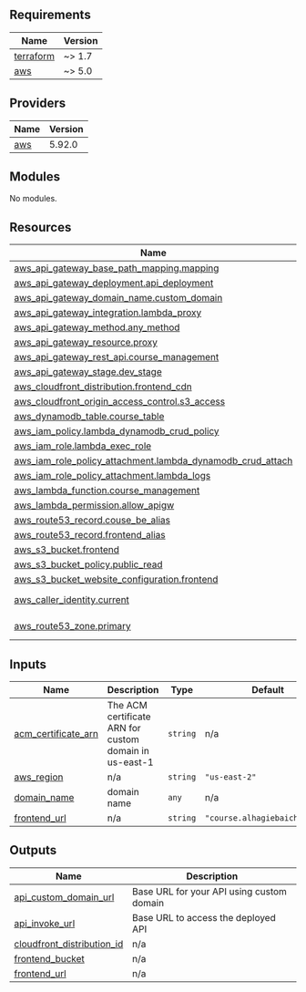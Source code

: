 ## Requirements

| Name | Version |
|------|---------|
| <a name="requirement_terraform"></a> [terraform](#requirement\_terraform) | ~> 1.7 |
| <a name="requirement_aws"></a> [aws](#requirement\_aws) | ~> 5.0 |

## Providers

| Name | Version |
|------|---------|
| <a name="provider_aws"></a> [aws](#provider\_aws) | 5.92.0 |

## Modules

No modules.

## Resources

| Name | Type |
|------|------|
| [aws_api_gateway_base_path_mapping.mapping](https://registry.terraform.io/providers/hashicorp/aws/latest/docs/resources/api_gateway_base_path_mapping) | resource |
| [aws_api_gateway_deployment.api_deployment](https://registry.terraform.io/providers/hashicorp/aws/latest/docs/resources/api_gateway_deployment) | resource |
| [aws_api_gateway_domain_name.custom_domain](https://registry.terraform.io/providers/hashicorp/aws/latest/docs/resources/api_gateway_domain_name) | resource |
| [aws_api_gateway_integration.lambda_proxy](https://registry.terraform.io/providers/hashicorp/aws/latest/docs/resources/api_gateway_integration) | resource |
| [aws_api_gateway_method.any_method](https://registry.terraform.io/providers/hashicorp/aws/latest/docs/resources/api_gateway_method) | resource |
| [aws_api_gateway_resource.proxy](https://registry.terraform.io/providers/hashicorp/aws/latest/docs/resources/api_gateway_resource) | resource |
| [aws_api_gateway_rest_api.course_management](https://registry.terraform.io/providers/hashicorp/aws/latest/docs/resources/api_gateway_rest_api) | resource |
| [aws_api_gateway_stage.dev_stage](https://registry.terraform.io/providers/hashicorp/aws/latest/docs/resources/api_gateway_stage) | resource |
| [aws_cloudfront_distribution.frontend_cdn](https://registry.terraform.io/providers/hashicorp/aws/latest/docs/resources/cloudfront_distribution) | resource |
| [aws_cloudfront_origin_access_control.s3_access](https://registry.terraform.io/providers/hashicorp/aws/latest/docs/resources/cloudfront_origin_access_control) | resource |
| [aws_dynamodb_table.course_table](https://registry.terraform.io/providers/hashicorp/aws/latest/docs/resources/dynamodb_table) | resource |
| [aws_iam_policy.lambda_dynamodb_crud_policy](https://registry.terraform.io/providers/hashicorp/aws/latest/docs/resources/iam_policy) | resource |
| [aws_iam_role.lambda_exec_role](https://registry.terraform.io/providers/hashicorp/aws/latest/docs/resources/iam_role) | resource |
| [aws_iam_role_policy_attachment.lambda_dynamodb_crud_attach](https://registry.terraform.io/providers/hashicorp/aws/latest/docs/resources/iam_role_policy_attachment) | resource |
| [aws_iam_role_policy_attachment.lambda_logs](https://registry.terraform.io/providers/hashicorp/aws/latest/docs/resources/iam_role_policy_attachment) | resource |
| [aws_lambda_function.course_management](https://registry.terraform.io/providers/hashicorp/aws/latest/docs/resources/lambda_function) | resource |
| [aws_lambda_permission.allow_apigw](https://registry.terraform.io/providers/hashicorp/aws/latest/docs/resources/lambda_permission) | resource |
| [aws_route53_record.couse_be_alias](https://registry.terraform.io/providers/hashicorp/aws/latest/docs/resources/route53_record) | resource |
| [aws_route53_record.frontend_alias](https://registry.terraform.io/providers/hashicorp/aws/latest/docs/resources/route53_record) | resource |
| [aws_s3_bucket.frontend](https://registry.terraform.io/providers/hashicorp/aws/latest/docs/resources/s3_bucket) | resource |
| [aws_s3_bucket_policy.public_read](https://registry.terraform.io/providers/hashicorp/aws/latest/docs/resources/s3_bucket_policy) | resource |
| [aws_s3_bucket_website_configuration.frontend](https://registry.terraform.io/providers/hashicorp/aws/latest/docs/resources/s3_bucket_website_configuration) | resource |
| [aws_caller_identity.current](https://registry.terraform.io/providers/hashicorp/aws/latest/docs/data-sources/caller_identity) | data source |
| [aws_route53_zone.primary](https://registry.terraform.io/providers/hashicorp/aws/latest/docs/data-sources/route53_zone) | data source |

## Inputs

| Name | Description | Type | Default | Required |
|------|-------------|------|---------|:--------:|
| <a name="input_acm_certificate_arn"></a> [acm\_certificate\_arn](#input\_acm\_certificate\_arn) | The ACM certificate ARN for custom domain in us-east-1 | `string` | n/a | yes |
| <a name="input_aws_region"></a> [aws\_region](#input\_aws\_region) | n/a | `string` | `"us-east-2"` | no |
| <a name="input_domain_name"></a> [domain\_name](#input\_domain\_name) | domain name | `any` | n/a | yes |
| <a name="input_frontend_url"></a> [frontend\_url](#input\_frontend\_url) | n/a | `string` | `"course.alhagiebaicham.com"` | no |

## Outputs

| Name | Description |
|------|-------------|
| <a name="output_api_custom_domain_url"></a> [api\_custom\_domain\_url](#output\_api\_custom\_domain\_url) | Base URL for your API using custom domain |
| <a name="output_api_invoke_url"></a> [api\_invoke\_url](#output\_api\_invoke\_url) | Base URL to access the deployed API |
| <a name="output_cloudfront_distribution_id"></a> [cloudfront\_distribution\_id](#output\_cloudfront\_distribution\_id) | n/a |
| <a name="output_frontend_bucket"></a> [frontend\_bucket](#output\_frontend\_bucket) | n/a |
| <a name="output_frontend_url"></a> [frontend\_url](#output\_frontend\_url) | n/a |
